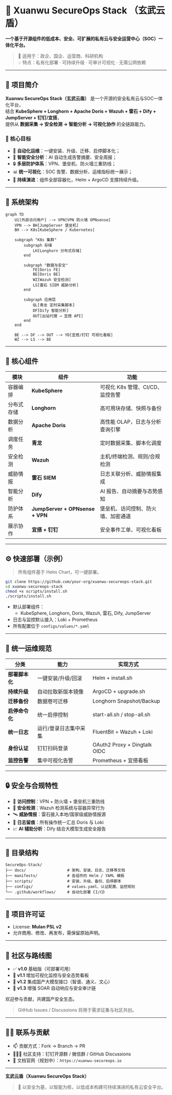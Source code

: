 # 🐢 Xuanwu SecureOps Stack （玄武云盾）

**一个基于开源组件的低成本、安全、可扩展的私有云与安全运营中心（SOC）一体化平台。**

> 🏢 适用于：政企、国企、运营商、科研机构  
> 💡 特点：私有化部署 · 可持续升级 · 可审计可视化 · 无需公网依赖  

---

## 🚀 项目简介

**Xuanwu SecureOps Stack（玄武云盾）** 是一个开源的安全私有云与SOC一体化平台，  
结合 **KubeSphere + Longhorn + Apache Doris + Wazuh + 雷石 + Dify + JumpServer + 钉钉/宜搭**，  
提供从 **数据采集 → 安全检测 → 智能分析 → 可视化协作** 的全链路能力。

### 🌟 核心目标
- 🔁 **自动化运维**：一键安装、升级、迁移、启停脚本化；
- 🧠 **智能安全分析**：AI 自动生成告警摘要、安全周报；
- 🔒 **多层防护体系**：VPN、堡垒机、防火墙三重防线；
- 📊 **统一可视化**：SOC 告警、数据分析、运维指标统一展示；
- 🔧 **持续演进**：组件全部容器化，Helm + ArgoCD 支撑持续升级。

---

## 🧱 系统架构

```mermaid
graph TD
    U1[外部访问用户] --> VPN[VPN 防火墙 OPNsense]
    VPN --> BH[JumpServer 堡垒机]
    BH --> K8s[KubeSphere / Kubernetes]

    subgraph "K8s 集群"
        subgraph 存储
            LH[Longhorn 分布式存储]
        end

        subgraph "数据与安全"
            FE[Doris FE]
            BE[Doris BE]
            WZ[Wazuh 安全检测]
            LS[雷石 SIEM 威胁分析]
        end

        subgraph 应用层
            QL[青龙 定时采集脚本]
            DF[Dify 智能分析]
            OUT[出站代理 → 宜搭 API]
        end
    end

    BE --> DF --> OUT --> YD[宜搭/钉钉 可视化看板]
    WZ --> LS --> BE
```

---

## 🧩 核心组件

| 模块 | 组件 | 功能 |
|------|------|------|
| 容器编排 | **KubeSphere** | 可视化 K8s 管理、CI/CD、监控告警 |
| 分布式存储 | **Longhorn** | 高可用块存储、快照与备份 |
| 数据分析 | **Apache Doris** | 高性能 OLAP，日志与分析查询引擎 |
| 调度任务 | **青龙** | 定时数据采集、脚本化调度 |
| 安全检测 | **Wazuh** | 主机/终端检测、规则/合规检测 |
| 威胁情报 | **雷石 SIEM** | 日志关联分析、威胁情报集成 |
| 智能分析 | **Dify** | AI 报告、自动摘要与态势感知 |
| 防护体系 | **JumpServer + OPNsense + VPN** | 堡垒机、访问控制、防火墙、加密通道 |
| 展示协作 | **宜搭 + 钉钉** | 安全事件工单、可视化看板 |

---

## ⚙️ 快速部署（示例）

> 所有组件基于 Helm Chart，可一键部署。

```bash
git clone https://github.com/your-org/xuanwu-secureops-stack.git
cd xuanwu-secureops-stack
chmod +x scripts/install.sh
./scripts/install.sh
```

- 默认部署组件：
  - KubeSphere, Longhorn, Doris, Wazuh, 雷石, Dify, JumpServer
- 日志与监控默认接入：Loki + Prometheus
- 所有配置位于 `configs/values/*.yaml`

---

## 🧰 统一运维规范

| 分类 | 能力 | 实现方式 |
|------|------|-----------|
| **部署脚本化** | 一键安装/升级/回滚 | Helm + install.sh |
| **持续升级** | 自动拉取新版本镜像 | ArgoCD + upgrade.sh |
| **迁移备份** | 数据卷可迁移 | Longhorn Snapshot/Backup |
| **启停命令化** | 统一启停控制 | start-all.sh / stop-all.sh |
| **统一日志** | 运行/登录日志集中采集 | FluentBit + Wazuh + Loki |
| **身份认证** | 钉钉扫码登录 | OAuth2 Proxy + Dingtalk OIDC |
| **监控告警** | 集中可视化告警 | Prometheus + 宜搭看板 |

---

## 🔒 安全与合规特性

- 🧩 **访问控制**：VPN + 防火墙 + 堡垒机三重防线  
- 🧠 **安全检测**：Wazuh 检测系统与容器异常行为  
- 🛰️ **威胁情报**：雷石接入本地/国家级威胁情报源  
- 🔄 **日志留痕**：所有操作统一汇总 Doris 与 Loki  
- 📈 **AI 辅助分析**：Dify 结合大模型生成安全报告  

---

## 🧱 目录结构

```
SecureOps-Stack/
├── docs/                  # 架构、安装、日志、迁移等文档
├── manifests/             # 各组件的 Helm / YAML 模板
├── scripts/               # 安装、升级、备份、启停脚本
├── configs/               # values.yaml、认证配置、监控规则
└── .github/workflows/     # 自动化部署 CI/CD
```

---

## 🧩 项目许可证
- License: **Mulan PSL v2**
- 允许商用、修改、再发布，需保留原始声明。

---

## 🧠 社区与路线图

- ✅ **v1.0** 基础版（可部署可用）  
- 🔄 **v1.1** 增加可视化监控与安全态势看板  
- 🧠 **v1.2** 集成国产大模型接口（智谱、通义、文心）  
- 🔐 **v1.3** 增强 SOAR 自动响应与安全审计链  

欢迎参与贡献，共建国产安全生态。  
> GitHub Issues / Discussions 将用于需求征集与社区共创。  

---

## 🧑‍💻 联系与贡献

- 📫 贡献方式：Fork → Branch → PR  
- 🧑‍🤝‍🧑 社区支持：钉钉开源群 / 微信群 / GitHub Discussions  
- 📄 文档官网（规划中）：`https://xuanwu-secureops.io`  

---

**玄武云盾（Xuanwu SecureOps Stack）**  
> 🐢 以安全为基，以智能为核，以低成本构建可持续演进的私有云安全平台。
